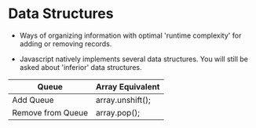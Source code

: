 # Data Structures

* Ways of organizing information with optimal 'runtime complexity' for adding or removing records.

* Javascript natively implements several data structures. You will still be asked about 'inferior' data structures.

Queue | Array Equivalent
--- | ---
Add Queue | array.unshift();
Remove from Queue | array.pop();